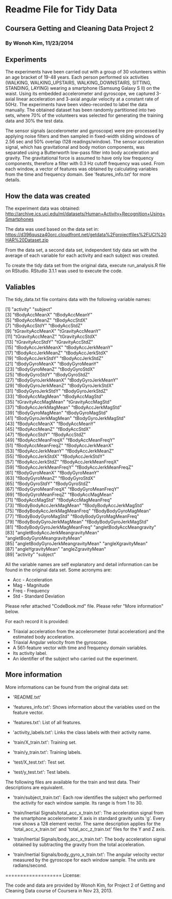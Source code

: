 Readme File for Tidy Data
===================
## Coursera Getting and Cleaning Data Project 2
### By Wonoh Kim, 11/23/2014

## Experiments

The experiments have been carried out with a group of 30 volunteers within an age bracket of 19-48 years. Each person performed six activities (WALKING, WALKING_UPSTAIRS, WALKING_DOWNSTAIRS, SITTING, STANDING, LAYING) wearing a smartphone (Samsung Galaxy S II) on the waist. Using its embedded accelerometer and gyroscope, we captured 3-axial linear acceleration and 3-axial angular velocity at a constant rate of 50Hz. The experiments have been video-recorded to label the data manually. The obtained dataset has been randomly partitioned into two sets, where 70% of the volunteers was selected for generating the training data and 30% the test data. 

The sensor signals (accelerometer and gyroscope) were pre-processed by applying noise filters and then sampled in fixed-width sliding windows of 2.56 sec and 50% overlap (128 readings/window). The sensor acceleration signal, which has gravitational and body motion components, was separated using a Butterworth low-pass filter into body acceleration and gravity. The gravitational force is assumed to have only low frequency components, therefore a filter with 0.3 Hz cutoff frequency was used. From each window, a vector of features was obtained by calculating variables from the time and frequency domain. See 'features_info.txt' for more details. 

## How the data was created

The experiment data was obtained: 
http://archive.ics.uci.edu/ml/datasets/Human+Activity+Recognition+Using+Smartphones 

The data was used based on the data set in:
https://d396qusza40orc.cloudfront.net/getdata%2Fprojectfiles%2FUCI%20HAR%20Dataset.zip 

From the data set, a second data set, independent tidy data set with the average of each variable for each activity and each subject was created.

To create the tidy data set from the original data, execute run_analysis.R file on RStudio.
RStudio 3.1.1 was used to execute the code.

## Valiables

The tidy_data.txt file contains data with the following variable names:

 [1] "activity"                          "subject"                          
 [3] "tBodyAccMeanX"                     "tBodyAccMeanY"                    
 [5] "tBodyAccMeanZ"                     "tBodyAccStdX"                     
 [7] "tBodyAccStdY"                      "tBodyAccStdZ"                     
 [9] "tGravityAccMeanX"                  "tGravityAccMeanY"                 
[11] "tGravityAccMeanZ"                  "tGravityAccStdX"                  
[13] "tGravityAccStdY"                   "tGravityAccStdZ"                  
[15] "tBodyAccJerkMeanX"                 "tBodyAccJerkMeanY"                
[17] "tBodyAccJerkMeanZ"                 "tBodyAccJerkStdX"                 
[19] "tBodyAccJerkStdY"                  "tBodyAccJerkStdZ"                 
[21] "tBodyGyroMeanX"                    "tBodyGyroMeanY"                   
[23] "tBodyGyroMeanZ"                    "tBodyGyroStdX"                    
[25] "tBodyGyroStdY"                     "tBodyGyroStdZ"                    
[27] "tBodyGyroJerkMeanX"                "tBodyGyroJerkMeanY"               
[29] "tBodyGyroJerkMeanZ"                "tBodyGyroJerkStdX"                
[31] "tBodyGyroJerkStdY"                 "tBodyGyroJerkStdZ"                
[33] "tBodyAccMagMean"                   "tBodyAccMagStd"                   
[35] "tGravityAccMagMean"                "tGravityAccMagStd"                
[37] "tBodyAccJerkMagMean"               "tBodyAccJerkMagStd"               
[39] "tBodyGyroMagMean"                  "tBodyGyroMagStd"                  
[41] "tBodyGyroJerkMagMean"              "tBodyGyroJerkMagStd"              
[43] "fBodyAccMeanX"                     "fBodyAccMeanY"                    
[45] "fBodyAccMeanZ"                     "fBodyAccStdX"                     
[47] "fBodyAccStdY"                      "fBodyAccStdZ"                     
[49] "fBodyAccMeanFreqX"                 "fBodyAccMeanFreqY"                
[51] "fBodyAccMeanFreqZ"                 "fBodyAccJerkMeanX"                
[53] "fBodyAccJerkMeanY"                 "fBodyAccJerkMeanZ"                
[55] "fBodyAccJerkStdX"                  "fBodyAccJerkStdY"                 
[57] "fBodyAccJerkStdZ"                  "fBodyAccJerkMeanFreqX"            
[59] "fBodyAccJerkMeanFreqY"             "fBodyAccJerkMeanFreqZ"            
[61] "fBodyGyroMeanX"                    "fBodyGyroMeanY"                   
[63] "fBodyGyroMeanZ"                    "fBodyGyroStdX"                    
[65] "fBodyGyroStdY"                     "fBodyGyroStdZ"                    
[67] "fBodyGyroMeanFreqX"                "fBodyGyroMeanFreqY"               
[69] "fBodyGyroMeanFreqZ"                "fBodyAccMagMean"                  
[71] "fBodyAccMagStd"                    "fBodyAccMagMeanFreq"              
[73] "fBodyBodyAccJerkMagMean"           "fBodyBodyAccJerkMagStd"           
[75] "fBodyBodyAccJerkMagMeanFreq"       "fBodyBodyGyroMagMean"             
[77] "fBodyBodyGyroMagStd"               "fBodyBodyGyroMagMeanFreq"         
[79] "fBodyBodyGyroJerkMagMean"          "fBodyBodyGyroJerkMagStd"          
[81] "fBodyBodyGyroJerkMagMeanFreq"      "angletBodyAccMeangravity"         
[83] "angletBodyAccJerkMeangravityMean"  "angletBodyGyroMeangravityMean"    
[85] "angletBodyGyroJerkMeangravityMean" "angleXgravityMean"                
[87] "angleYgravityMean"                 "angleZgravityMean"                
[89] "activity"                          "subject"    

All the variable names are self explanatory and detail information can be found in the original data set.
Some acronyms are:

- Acc - Acceleration
- Mag - Magnitude
- Freq - Frequency
- Std - Standard Deviation

Please refer attached "CodeBook.md" file.
Please refer "More information" below.

For each record it is provided:

- Triaxial acceleration from the accelerometer (total acceleration) and the estimated body acceleration.
- Triaxial Angular velocity from the gyroscope. 
- A 561-feature vector with time and frequency domain variables. 
- Its activity label. 
- An identifier of the subject who carried out the experiment.

## More information

More informations can be found from the original data set:

- 'README.txt'

- 'features_info.txt': Shows information about the variables used on the feature vector.

- 'features.txt': List of all features.

- 'activity_labels.txt': Links the class labels with their activity name.

- 'train/X_train.txt': Training set.

- 'train/y_train.txt': Training labels.

- 'test/X_test.txt': Test set.

- 'test/y_test.txt': Test labels.

The following files are available for the train and test data. Their descriptions are equivalent. 

- 'train/subject_train.txt': Each row identifies the subject who performed the activity for each window sample. Its range is from 1 to 30. 

- 'train/Inertial Signals/total_acc_x_train.txt': The acceleration signal from the smartphone accelerometer X axis in standard gravity units 'g'. Every row shows a 128 element vector. The same description applies for the 'total_acc_x_train.txt' and 'total_acc_z_train.txt' files for the Y and Z axis. 

- 'train/Inertial Signals/body_acc_x_train.txt': The body acceleration signal obtained by subtracting the gravity from the total acceleration. 

- 'train/Inertial Signals/body_gyro_x_train.txt': The angular velocity vector measured by the gyroscope for each window sample. The units are radians/second. 

===================
License:

The code and data are provided by Wonoh Kim, 
for Project 2 of Getting and Cleaning Data course of Coursera
in Nov 23, 2013.
